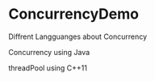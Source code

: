 # ConcurrencyDemo
Diffrent Langguanges about Concurrency

Concurrency  using Java

threadPool using C++11
